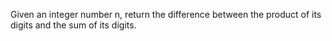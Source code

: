 Given an integer number n, return the difference between the product of its digits and the sum of its digits. 